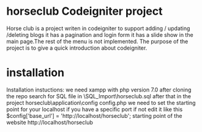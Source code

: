 # horseclub Codeigniter project
Horse club is a project writen in codeigniter to support adding / updating /deleting blogs it has a pagination and login form
it has a slide show in the main page.The rest of the menu is not implemented.
The purpose of the project is to give a quick introduction about codeigniter. 
# installation
Installation instuctions: 
we need xampp with php version 7.0 
after cloning the repo search for SQL file in
\SQL_Import\horseclub.sql
after that in the project
horseclub\application\config
config.php 
we need to set the starting point for your localhost if you have a specific port
if not edit it like this
$config['base_url'] = 'http://localhost/horseclub';
starting point of the website
http://localhost/horseclub

